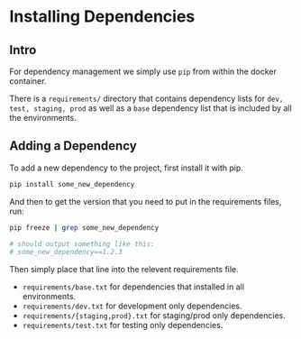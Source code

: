 # Installing Dependencies

## Intro

For dependency management we simply use `pip` from within the docker
container.

There is a `requirements/` directory that contains dependency lists for
`dev, test, staging, prod` as well as a `base` dependency list that is
included by all the environments.

## Adding a Dependency

To add a new dependency to the project, first install it with pip.

```bash
pip install some_new_dependency
```

And then to get the version that you need to put in the requirements
files, run:

```bash
pip freeze | grep some_new_dependency

# should output something like this:
# some_new_dependency==1.2.3
```

Then simply place that line into the relevent requirements file.
* `requirements/base.txt` for dependencies that installed in all
	environments.
* `requirements/dev.txt` for development only dependencies.
* `requirements/{staging,prod}.txt` for staging/prod only dependencies.
* `requirements/test.txt` for testing only dependencies.
